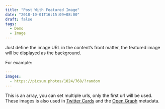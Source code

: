 ```yaml
---
title: "Post With Featured Image"
date: "2018-10-01T16:15:09+08:00"
draft: false
tags:
  - Demo
  - Image
---
```


Just define the image URL in the content’s front matter, the featured image will be displayed as the background.

For example:

```yaml
---
images:
  - https://picsum.photos/1024/768/?random
---

```

This is an array, you can set multiple urls, only the first url will be used. These images is also used in [Twitter Cards](https://developer.twitter.com/en/docs/tweets/optimize-with-cards/guides/getting-started.html) and the [Open Graph](http://ogp.me/) metadata.
